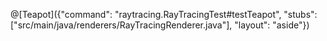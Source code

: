 @[Teapot]({"command": "raytracing.RayTracingTest#testTeapot", "stubs": ["src/main/java/renderers/RayTracingRenderer.java"], "layout": "aside"})
